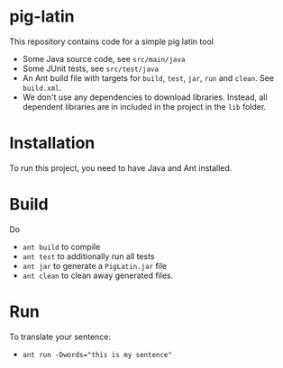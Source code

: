 # pig-latin

This repository contains code for a simple pig latin tool

* Some Java source code, see `src/main/java`
* Some JUnit tests, see `src/test/java`
* An Ant build file with targets for `build`, `test`, `jar`, `run` and `clean`. See `build.xml`.
* We don't use any dependencies to download libraries. Instead, all dependent libraries are in included in the project in the `lib` folder.

# Installation

To run this project, you need to have Java and Ant installed.

# Build

Do
* `ant build` to compile
* `ant test` to additionally run all tests
* `ant jar` to generate a `PigLatin.jar` file
* `ant clean` to clean away generated files.

# Run

To translate your sentence:
* `ant run -Dwords="this is my sentence"`
